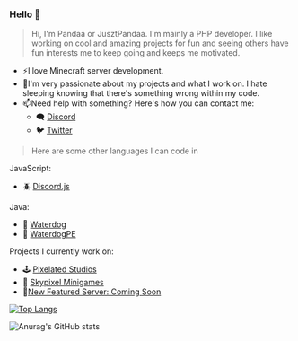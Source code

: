 ### Hello 👋

> Hi, I'm Pandaa or JusztPandaa. I'm mainly a PHP developer. I like working on cool and amazing projects for fun and seeing others have fun interests me to keep going and keeps me motivated.

- ⚡I love Minecraft server development.
- 🌱I'm very passionate about my projects and what I work on. I hate sleeping knowing that there's something wrong within my code.
- 📫Need help with something? Here's how you can contact me:
  - 🗨️ [Discord](https://discord.com/users/320397746584551425)
  - 🐦 [Twitter](https://twitter.com/phpPandaa)

> Here are some other languages I can code in

JavaScript:
 - 🪲 [Discord.js](https://github.com/discord/discordjs)

Java:
- 🤝 [Waterdog](https://docs.waterdog.dev)
- 🤝 [WaterdogPE](https://docs.waterdog.dev)

Projects I currently work on:
- 🕹️ [Pixelated Studios](https://www.pixelatedstudios.xyz)
- 🌋 [Skypixel Minigames](https://skypixelmc.xyz)
-  🧚[New Featured Server: Coming Soon](https://comingsoon.net)











[![Top Langs](https://github-readme-stats.vercel.app/api/top-langs/?username=JusztPandaa&langs_count=4)](https://github.com/anuraghazra/github-readme-stats)




![Anurag's GitHub stats](https://github-readme-stats.vercel.app/api?username=JusztPandaa&show_icons=true&theme=dracula)


